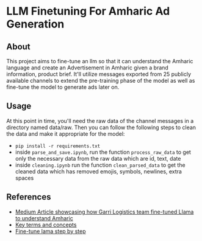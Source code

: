 # LLM Finetuning For Amharic Ad Generation

## About <a name = "about"></a>

This project aims to fine-tune an llm so that it can understand the Amharic language and create an Advertisement in Amharic given a brand information, product brief. It'll utilize messages exported from 25 publicly available channels to extend the pre-training phase of the model as well as fine-tune the model to generate ads later on.

## Usage <a name = "usage"></a>

At this point in time, you'll need the raw data of the channel messages in a directory named data/raw. Then you can follow the following steps to clean the data and make it appropriate for the model:

- `pip install -r requirements.txt`
- inside `parse_and_save.ipynb`, run the function `process_raw_data` to get only the necessary data from the raw data which are id, text, date
- inside `cleaning.ipynb` run the function `clean_parsed_data` to get the cleaned data which has removed emojis, symbols, newlines, extra spaces

## References

- [Medium Article showcasing how Garri Logistics team fine-tuned Llama to understand Amharic](https://medium.com/@garrilogistics/llama-2-amharic-llms-for-low-resource-languages-d6fb0ba332f4)
- [Key terms and concepts](https://osanseviero.github.io/hackerllama/blog/posts/hitchhiker_guide/)
- [Fine-tune lama step by step](https://www.datacamp.com/tutorial/fine-tuning-llama-2)
